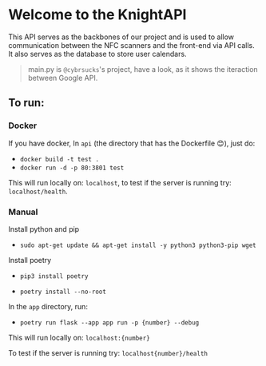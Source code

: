 # Welcome to the KnightAPI

This API serves as the backbones of our project and is used to allow communication between the NFC scanners and the front-end via API calls. It also serves as the database to store user calendars.

> main.py is `@cybrsucks`'s project, have a look,
> as it shows the iteraction between Google API.

## To run:

### Docker

If you have docker, In `api` (the directory that has the Dockerfile 😊), just do:

- `docker build -t test .`
- `docker run -d -p 80:3801 test`

This will run locally on: `localhost`, to test if the server is running try: `localhost/health`.

### Manual

Install python and pip

- `sudo apt-get update && apt-get install -y python3 python3-pip wget`

Install poetry

- `pip3 install poetry`

- `poetry install --no-root`

In the `app` directory, run:

- `poetry run flask --app app run -p {number} --debug`

This will run locally on: `localhost:{number}`

To test if the server is running try: `localhost{number}/health`

